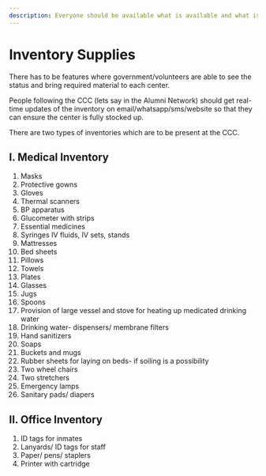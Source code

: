 ```yaml
---
description: Everyone should be available what is available and what is not available
---
```


# Inventory Supplies

There has to be features where government/volunteers are able to see the status and bring required material to each center.  
  
People following the CCC \(lets say in the Alumni Network\) should get real-time updates of the inventory on email/whatsapp/sms/website so that they can ensure the center is fully stocked up.  
  
There are two types of inventories which are to be present at the CCC.

## I. **Medical Inventory**

1. Masks 
2. Protective gowns 
3. Gloves 
4. Thermal scanners 
5. BP apparatus 
6. Glucometer with strips 
7. Essential medicines 
8. Syringes IV fluids, IV sets, stands
9. Mattresses
10. Bed sheets 
11. Pillows 
12. Towels 
13. Plates 
14. Glasses 
15. Jugs 
16. Spoons 
17. Provision of large vessel and stove for heating up medicated drinking water
18.  Drinking water- dispensers/ membrane filters 
19. Hand sanitizers 
20. Soaps 
21. Buckets and mugs 
22. Rubber sheets for laying on beds- if soiling is a possibility 
23. Two wheel chairs 
24. Two stretchers 
25. Emergency lamps 
26. Sanitary pads/ diapers

## II. **Office Inventory**

1. ID tags for inmates 
2. Lanyards/ ID tags for staff 
3. Paper/ pens/ staplers 
4. Printer with cartridge 








